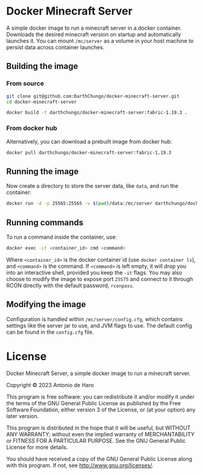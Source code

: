 # Docker Minecraft Server

A simple docker image to run a minecraft server in a docker container.
Downloads the desired minecraft version on startup and automatically launches it.
You can mount `/mc/server` as a volume in your host machine to persist data across container launches.


## Building the image

### From source

```bash
git clone git@github.com:DarthChungo/docker-minecraft-server.git
cd docker-minecraft-server
```

```bash
docker build -t darthchungo/docker-minecraft-server:fabric-1.19.3 .
```

### From docker hub

Alternatively, you can download a prebuilt image from docker hub:

```bash
docker pull darthchungo/docker-minecraft-server:fabric-1.19.3
```


## Running the image

Now create a directory to store the server data, like `data`, and run the container:

```bash
docker run -d -p 25565:25565 -v $(pwd)/data:/mc/server darthchungo/docker-minecraft-server:fabric-1.19.3
```


## Running commands

To run a command inside the container, use:

```bash
docker exec -it <container_id> cmd <command>
```

Where `<container_id>` is the docker container id (use `docker container ls`), and `<command>` is the command.
If `<command>` is left empty, it will drop you into an interactive shell, provided you keep the `-it` flags.
You may also choose to modify the image to expose port `25575` and connect to it through RCON directly with the default password, `rconpass`.


## Modifying the image

Configuration is handled within `/mc/server/config.cfg`, which contains settings like the server jar to use, and JVM flags to use.
The default config can be found in the `config.cfg` file.


# License

Docker Minecraft Server, a simple docker image to run a minecraft server.

Copyright © 2023 Antonio de Haro

This program is free software: you can redistribute it and/or modify
it under the terms of the GNU General Public License as published by
the Free Software Foundation, either version 3 of the License, or
(at your option) any later version.

This program is distributed in the hope that it will be useful,
but WITHOUT ANY WARRANTY; without even the implied warranty of
MERCHANTABILITY or FITNESS FOR A PARTICULAR PURPOSE.  See the
GNU General Public License for more details.

You should have received a copy of the GNU General Public License
along with this program.  If not, see <http://www.gnu.org/licenses/>.
